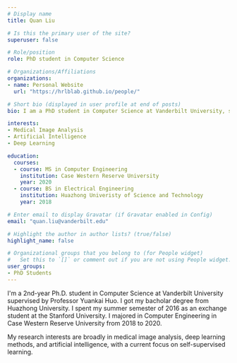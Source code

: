 ```yaml
---
# Display name
title: Quan Liu

# Is this the primary user of the site?
superuser: false

# Role/position
role: PhD student in Computer Science 

# Organizations/Affiliations
organizations:
- name: Personal Website
  url: "https://hrlblab.github.io/people/"

# Short bio (displayed in user profile at end of posts)
bio: I am a PhD student in Computer Science at Vanderbilt University, starting from August 2020. 

interests:
- Medical Image Analysis
- Artificial Intelligence
- Deep Learning

education:
  courses:
  - course: MS in Computer Engineering
    institution: Case Western Reserve University
    year: 2020
  - course: BS in Electrical Engineering
    institution: Huazhong Univeristy of Science and Technology
    year: 2018

# Enter email to display Gravatar (if Gravatar enabled in Config)
email: "quan.liu@vanderbilt.edu"

# Highlight the author in author lists? (true/false)
highlight_name: false

# Organizational groups that you belong to (for People widget)
#   Set this to `[]` or comment out if you are not using People widget.
user_groups:
- PhD Students
---
```


I'm a 2nd-year Ph.D. student in Computer Science at Vanderbilt University supervised by Professor Yuankai Huo. I got my bacholar degree from Huazhong University. I spent my summer semester of 2016 as an exchange student at the Stanford University. I majored in Computer Engineering in Case Western Reserve University from 2018 to 2020.

My research interests are broadly in medical image analysis, deep learning methods, and artificial intelligence, with a current focus on self-supervised learning. 
